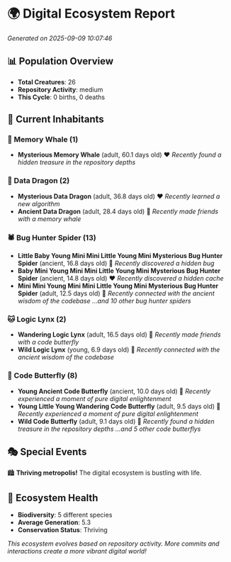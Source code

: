 # 🌍 Digital Ecosystem Report
*Generated on 2025-09-09 10:07:46*

## 📊 Population Overview
- **Total Creatures**: 26
- **Repository Activity**: medium
- **This Cycle**: 0 births, 0 deaths

## 👥 Current Inhabitants

### 🐋 Memory Whale (1)
- **Mysterious Memory Whale** (adult, 60.1 days old) ❤️
  *Recently found a hidden treasure in the repository depths*

### 🐉 Data Dragon (2)
- **Mysterious Data Dragon** (adult, 36.8 days old) ❤️
  *Recently learned a new algorithm*
- **Ancient Data Dragon** (adult, 28.4 days old) 💛
  *Recently made friends with a memory whale*

### 🕷️ Bug Hunter Spider (13)
- **Little Baby Young Mini Mini Little Young Mini Mysterious Bug Hunter Spider** (ancient, 16.8 days old) 💛
  *Recently discovered a hidden bug*
- **Baby Mini Young Mini Mini Little Young Mini Mysterious Bug Hunter Spider** (ancient, 14.8 days old) ❤️
  *Recently discovered a hidden cache*
- **Mini Mini Young Mini Mini Little Young Mini Mysterious Bug Hunter Spider** (adult, 12.5 days old) 💛
  *Recently connected with the ancient wisdom of the codebase*
  *...and 10 other bug hunter spiders*

### 🐱 Logic Lynx (2)
- **Wandering Logic Lynx** (adult, 16.5 days old) 💛
  *Recently made friends with a code butterfly*
- **Wild Logic Lynx** (young, 6.9 days old) 💚
  *Recently connected with the ancient wisdom of the codebase*

### 🦋 Code Butterfly (8)
- **Young Ancient Code Butterfly** (ancient, 10.0 days old) 💛
  *Recently experienced a moment of pure digital enlightenment*
- **Young Little Young Wandering Code Butterfly** (adult, 9.5 days old) 💛
  *Recently experienced a moment of pure digital enlightenment*
- **Wild Code Butterfly** (adult, 9.1 days old) 💚
  *Recently found a hidden treasure in the repository depths*
  *...and 5 other code butterflys*

## 🎭 Special Events

🏙️ **Thriving metropolis!** The digital ecosystem is bustling with life.

## 🔬 Ecosystem Health
- **Biodiversity**: 5 different species
- **Average Generation**: 5.3
- **Conservation Status**: Thriving

*This ecosystem evolves based on repository activity. More commits and interactions create a more vibrant digital world!*